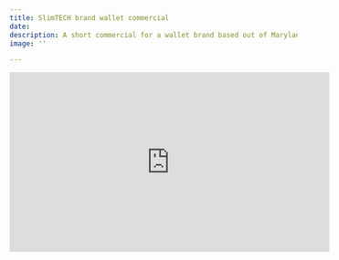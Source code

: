 ```yaml
---
title: SlimTECH brand wallet commercial
date: 
description: A short commercial for a wallet brand based out of Maryland
image: ''

---
```

<iframe width="560" height="315" src="https://www.youtube.com/embed/MT7a58jIODU" title="YouTube video player" frameborder="0" allow="accelerometer; autoplay; clipboard-write; encrypted-media; gyroscope; picture-in-picture" allowfullscreen></iframe>